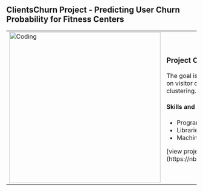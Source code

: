 <h2>ClientsChurn Project - Predicting User Churn Probability for Fitness Centers</h2>
<table>
    <tr>
        <td><img width="400" alt="Coding" src="https://repository-images.githubusercontent.com/824757290/26fa35ee-39a9-4f18-a437-516120947d5a"></td>
        <td>
            <h3>Project Objectives</h3>
            <p>The goal is to predict the likelihood of churn for each client in the next month based on visitor data from a network of fitness centers, and to form user portraits through clustering.</p>
            <h4>Skills and Tools</h4>
            <ul>
                <li>Programming Language: <i>Python</i></li>
                <li>Libraries: <i>Pandas, Scikit-learn, Matplotlib, Seaborn</i></li>
                <li>Machine Learning Techniques: <i>Classification, Clustering</i></li>
            </ul>
            <p>[view project](https://nbviewer.org/github/shdrn2402/ClientsChurn/blob/main/ClientsChurn.ipynb)</p>
        </td>
    </tr>
</table>
